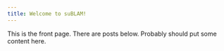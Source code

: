 ```yaml
---
title: Welcome to suBLAM!
---
```


This is the front page. There are posts below. Probably should put some content here.
